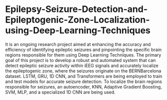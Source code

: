 # Epilepsy-Seizure-Detection-and-Epileptogenic-Zone-Localization-using-Deep-Learning-Techniques
It is an ongoing research project aimed at enhancing the accuracy and efficiency of identifying epileptic seizures and pinpointing the specific brain regions responsible for them using Deep Learning Techniques.
The primary goal of this project is to develop a robust and automated system that can detect epileptic seizure activity within iEEG signals and accurately localize the epileptogenic zone, where the seizures originate on the BERNBarcelona dataset. LSTM, GRU, 1D CNN, and Transformers are being employed to train and test models for accurate seizure detection. To localize the brain regions responsible for seizures, an autoencoder, KNN, Adaptive Gradient Boosting, SVM, MLP, and a specialized 1D CNN are being used.
